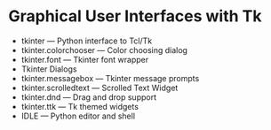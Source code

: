 # Graphical User Interfaces with Tk

- tkinter — Python interface to Tcl/Tk
- tkinter.colorchooser — Color choosing dialog
- tkinter.font — Tkinter font wrapper
- Tkinter Dialogs
- tkinter.messagebox — Tkinter message prompts
- tkinter.scrolledtext — Scrolled Text Widget
- tkinter.dnd — Drag and drop support
- tkinter.ttk — Tk themed widgets
- IDLE — Python editor and shell

